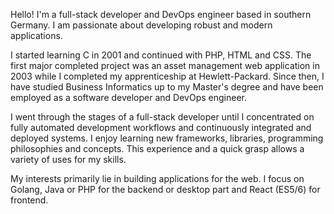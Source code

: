 Hello! I'm a full-stack developer and DevOps engineer based in southern Germany. I am passionate about developing robust and modern applications.

I started learning C in 2001 and continued with PHP, HTML and CSS. The first major completed project was an asset management web application in 2003 while I completed my apprenticeship at Hewlett-Packard. Since then, I have studied Business Informatics up to my Master's degree and have been employed as a software developer and DevOps engineer.

I went through the stages of a full-stack developer until I concentrated on fully automated development workflows and continuously integrated and deployed systems. I enjoy learning new frameworks, libraries, programming philosophies and concepts. This experience and a quick grasp allows a variety of uses for my skills.

My interests primarily lie in building applications for the web. I focus on Golang, Java or PHP for the backend or desktop part and React (ES5/6) for frontend.
